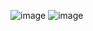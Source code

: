 ![image](https://github.com/DenIvanof/AT_Z9/assets/153014130/a3a509ec-8995-4995-9794-737f8691cbef)
![image](https://github.com/DenIvanof/AT_Z9/assets/153014130/821a86e9-2c60-4c28-b69c-63d29894e348)
